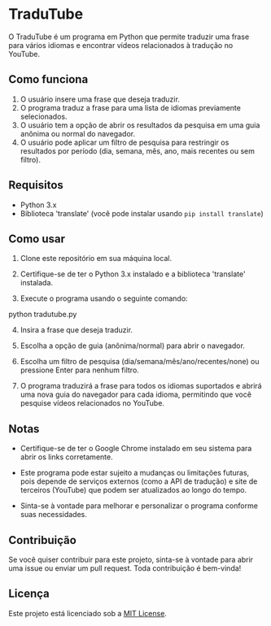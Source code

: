 # TraduTube

O TraduTube é um programa em Python que permite traduzir uma frase para vários idiomas e encontrar vídeos relacionados à tradução no YouTube.

## Como funciona

1. O usuário insere uma frase que deseja traduzir.
2. O programa traduz a frase para uma lista de idiomas previamente selecionados.
3. O usuário tem a opção de abrir os resultados da pesquisa em uma guia anônima ou normal do navegador.
4. O usuário pode aplicar um filtro de pesquisa para restringir os resultados por período (dia, semana, mês, ano, mais recentes ou sem filtro).

## Requisitos

- Python 3.x
- Biblioteca 'translate' (você pode instalar usando `pip install translate`)

## Como usar

1. Clone este repositório em sua máquina local.

2. Certifique-se de ter o Python 3.x instalado e a biblioteca 'translate' instalada.

3. Execute o programa usando o seguinte comando:

python tradutube.py

4. Insira a frase que deseja traduzir.

5. Escolha a opção de guia (anônima/normal) para abrir o navegador.

6. Escolha um filtro de pesquisa (dia/semana/mês/ano/recentes/none) ou pressione Enter para nenhum filtro.

7. O programa traduzirá a frase para todos os idiomas suportados e abrirá uma nova guia do navegador para cada idioma, permitindo que você pesquise vídeos relacionados no YouTube.

## Notas

- Certifique-se de ter o Google Chrome instalado em seu sistema para abrir os links corretamente. 

- Este programa pode estar sujeito a mudanças ou limitações futuras, pois depende de serviços externos (como a API de tradução) e site de terceiros (YouTube) que podem ser atualizados ao longo do tempo.

- Sinta-se à vontade para melhorar e personalizar o programa conforme suas necessidades.

## Contribuição

Se você quiser contribuir para este projeto, sinta-se à vontade para abrir uma issue ou enviar um pull request. Toda contribuição é bem-vinda!

## Licença

Este projeto está licenciado sob a [MIT License](LICENSE).
